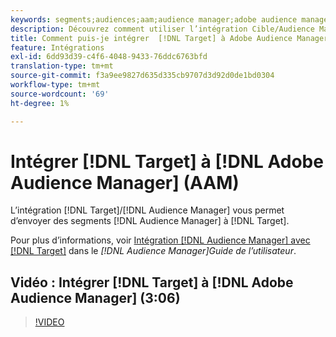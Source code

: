 ```yaml
---
keywords: segments;audiences;aam;audience manager;adobe audience manager;integrate;integration
description: Découvrez comment utiliser l’intégration Cible/Audience Manager pour envoyer des segments d’Audience Manager (AAM) à Adobe Target.
title: Comment puis-je intégrer  [!DNL Target] à Adobe Audience Manager (AAM) ?
feature: Intégrations
exl-id: 6dd93d39-c4f6-4048-9433-76ddc6763bfd
translation-type: tm+mt
source-git-commit: f3a9ee9827d635d335cb9707d3d92d0de1bd0304
workflow-type: tm+mt
source-wordcount: '69'
ht-degree: 1%

---
```


# Intégrer [!DNL Target] à [!DNL Adobe Audience Manager] (AAM)

L’intégration [!DNL Target]/[!DNL Audience Manager] vous permet d’envoyer des segments [!DNL Audience Manager] à [!DNL Target].

Pour plus d’informations, voir [Intégration [!DNL Audience Manager] avec [!DNL Target]](https://experienceleague.adobe.com/docs/audience-manager/user-guide/implementation-integration-guides/integration-other-solutions/aam-target-integration.html) dans le *[!DNL Audience Manager]Guide de l’utilisateur*.

## Vidéo : Intégrer [!DNL Target] à [!DNL Adobe Audience Manager] (3:06)

>[!VIDEO](https://video.tv.adobe.com/v/35151)


